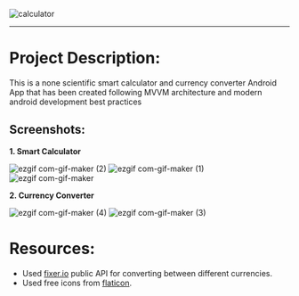 

![calculator](https://user-images.githubusercontent.com/49963168/136710573-305b74ca-1835-4980-9ce6-330fe9c9c958.png)

---




# Project Description:

This is a none scientific smart calculator and currency converter Android App that has been created following MVVM architecture and modern android development best practices

## Screenshots:


**1. Smart Calculator**

![ezgif com-gif-maker (2)](https://user-images.githubusercontent.com/49963168/136710113-490397a1-5223-4247-a5ce-d04c7fa37250.png)
![ezgif com-gif-maker (1)](https://user-images.githubusercontent.com/49963168/136710117-3b963c3a-c8d3-4f6b-a2ad-eacadca36e43.png)
![ezgif com-gif-maker](https://user-images.githubusercontent.com/49963168/136710126-b92aa12d-4a46-4566-88c9-906c1da27828.png)

**2. Currency  Converter**

![ezgif com-gif-maker (4)](https://user-images.githubusercontent.com/49963168/136710143-7dd0dd50-49d2-45b8-ac70-da924c054fdc.png)
![ezgif com-gif-maker (3)](https://user-images.githubusercontent.com/49963168/136710145-157a6275-e542-42d7-a4df-5c92d80ce666.png)


# Resources:

- Used [fixer.io](https://fixer.io/) public API for converting between different currencies.
- Used free icons from [flaticon](https://www.flaticon.com/).
